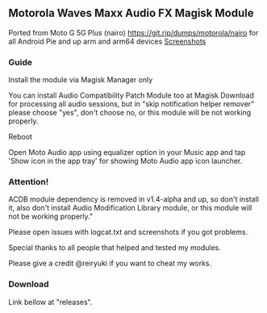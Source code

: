 ## Motorola Waves Maxx Audio FX Magisk Module

Ported from Moto G 5G Plus (nairo) https://git.rip/dumps/motorola/nairo for all Android Pie and up arm and arm64 devices
[Screenshots](https://reiryuki.blogspot.com/2020/09/motorola-waves-maxx-audio-fx-magisk.html?m=1)

### Guide
Install the module via Magisk Manager only

You can install Audio Compatibility Patch Module too at Magisk Download for processing all audio sessions,
but in "skip notification helper remover" please choose "yes", don't choose no, or this module will be not working properly.

Reboot

Open Moto Audio app using equalizer option in your Music app and tap 'Show icon in the app tray' for showing Moto Audio app icon launcher.

### Attention!
ACDB module dependency is removed in v1.4-alpha and up, so don't install it, also don't install Audio Modification Library module, or this module will not be working properly."

Please open issues with logcat.txt and screenshots if you got problems.

Special thanks to all people that helped and tested my modules.

Please give a credit @reiryuki if you want to cheat my works.

### Download
Link bellow at "releases".
